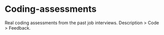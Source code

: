 # Coding-assessments
Real coding assessments from the past job interviews. Description > Code > Feedback.
